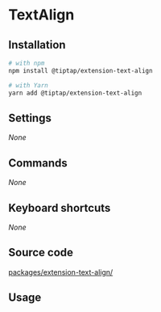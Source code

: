# TextAlign

## Installation
```bash
# with npm
npm install @tiptap/extension-text-align

# with Yarn
yarn add @tiptap/extension-text-align
```

## Settings
*None*

## Commands
*None*

## Keyboard shortcuts
*None*

## Source code
[packages/extension-text-align/](https://github.com/ueberdosis/tiptap-next/blob/main/packages/extension-text-align/)

## Usage
<demo name="Extensions/TextAlign" highlight="12,30" />
